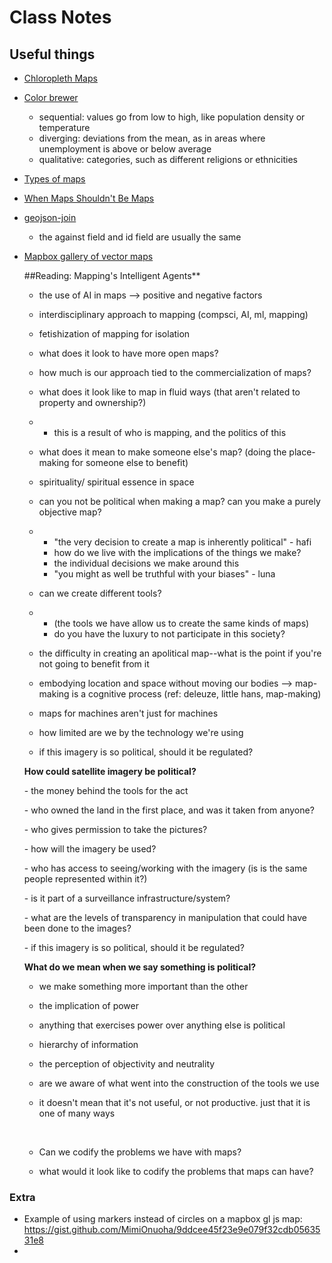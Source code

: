# Class Notes

## Useful things

- [Chloropleth Maps]( https://www.vis4.net/blog/2011/12/choropleth-maps/)

- [Color brewer](http://colorbrewer2.org/#type=sequential&scheme=BuGn&n=3) 

  - sequential: values go from low to high, like population density or temperature
  - diverging: deviations from the mean, as in areas where unemployment is above or below average
  - qualitative: categories, such as different religions or ethnicities

- [Types of maps](https://www.e-education.psu.edu/geog486/node/1848) 

- [When Maps Shouldn't Be Maps](http://www.ericson.net/content/2011/10/when-maps-shouldnt-be-maps/) 

- [geojson-join](https://github.com/node-geojson/geojson-join)

  - the against field and id field are usually the same

- [Mapbox gallery of vector maps](https://www.mapbox.com/gallery/) 

  ##Reading: Mapping's Intelligent Agents**

  -  the use of AI in maps --> positive and negative factors

  - interdisciplinary approach to mapping (compsci, AI, ml, mapping)

  - fetishization of mapping for isolation 

  - what does it look to have more open maps? 

  - how much is our approach tied to the commercialization of maps?

  - what does it look like to map in fluid ways (that aren't related to property and ownership?)

  - - this is a result of who is mapping, and the politics of this

  - what does it mean to make someone else's map? (doing the place-making for someone else to benefit)

  - spirituality/ spiritual essence in space

  - can you not be political when making a map? can you make a purely objective map? 

  - - "the very decision to create a map is inherently political" - hafi
    - how do we live with the implications of the things we make? 
    - the individual decisions we make around this 
    - "you might as well be truthful with your biases" - luna

  - can we create different tools? 

  - - (the tools we have allow us to create the same kinds of maps)
    - do you have the luxury to not participate in this society? 

  - the difficulty in creating an apolitical map--what is the point if you're not going to benefit from it

  - embodying location and space without moving our bodies --> map-making is a cognitive process (ref: deleuze, little hans, map-making)

  - maps for machines aren't just for machines 

  - how limited are we by the technology we're using

  - if this imagery is so political, should it be regulated? 

  **How could satellite imagery be political?**

  \- the money behind the tools for the act

  \- who owned the land in the first place, and was it taken from anyone?

  \- who gives permission to take the pictures?

  \- how will the imagery be used? 

  \- who has access to seeing/working with the imagery (is is the same people represented within it?)

  \- is it part of a surveillance infrastructure/system?

  \- what are the levels of transparency in manipulation that could have been done to the images?

  \-  if this imagery is so political, should it be regulated? 

  **What do we mean when we say something is political?**

  - we make something more important than the other

  - the implication of power

  - anything that exercises power over anything else is political

  - hierarchy of information 

  - the perception of objectivity and neutrality 

  - are we aware of what went into the construction of the tools we use

  - it doesn't mean that it's not useful, or not productive. just that it is one of many ways

    ​

  - Can we codify the problems we have with maps?

  - what would it look like to codify the problems that maps can have? 

   








### Extra

- Example of using markers instead of circles on a mapbox gl js map: https://gist.github.com/MimiOnuoha/9ddcee45f23e9e079f32cdb0563531e8
- ​

